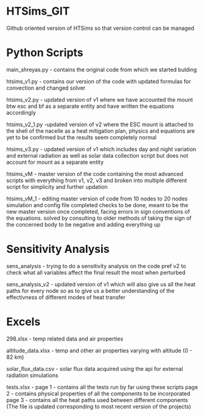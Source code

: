 # HTSims_GIT
Github oriented version of HTSims so that version control can be managed


# Python Scripts
  main_shreyas.py - contains the original code from which we started bulding
  
  htsims_v1.py - contains our version of the code with updated formulas for convection and changed solver
  
  htsims_v2.py - updated version of v1 where we have accounted the mount btw esc and bf as a separate entity and have written the equations accordingly

  htsims_v2_1.py -updated version of v2 where the ESC mount is attached to the shell of the nacelle as a heat mitigation plan, physics and equations are yet to be confirmed but the results seem completely normal
  
  htsims_v3.py - updated version of v1 which includes day and night variation and external radiation as well as solar data collection script but does not account for mount as a separate entity
  
  htsims_vM - master version of the code containing the most advanced scripts with everything from v1, v2, v3 and broken into multiple different script for simplicity and further updation

  htsims_vM_1 - editing master version of code from 10 nodes to 20 nodes simulation and config file completed checks to be done, meant to be the new master version once completed, facing errors in sign conventions of the equations. solved by consulting to older methods of taking the sign of the concerned body to be negative and adding everything up 

# Sensitivity Analysis
  sens_analysis - trying to do a sensitivity analysis on the code pref v2 to check what all variables affect the final result the most when perturbed 

  sens_analysis_v2 - updated version of v1 which will also give us all the heat paths for every node so as to give us a better understanding of the effectivness of different modes of heat transfer 

# Excels
  298.xlsx - temp related data and air properties

  altitude_data.xlsx - temp and other air properties varying with altitude (0 - 82 km)

  solar_flux_data.csv - solar flux data acquired using the api for external radiation simulations

  tests.xlsx - page 1 - contains all the tests run by far using these scripts 
               page 2 - contains physical properties of all the components to be incorporated
               page 3 - contains all the heat paths used between different components
               (The file is updated corresponding to most recent version of the projects)   